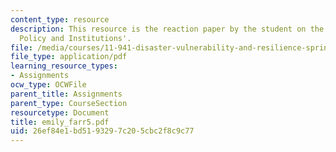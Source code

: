 ```yaml
---
content_type: resource
description: This resource is the reaction paper by the student on the topic 'Disaster
  Policy and Institutions'.
file: /media/courses/11-941-disaster-vulnerability-and-resilience-spring-2005/26ef84e1bd5193297c205cbc2f8c9c77_emily_farr5.pdf
file_type: application/pdf
learning_resource_types:
- Assignments
ocw_type: OCWFile
parent_title: Assignments
parent_type: CourseSection
resourcetype: Document
title: emily_farr5.pdf
uid: 26ef84e1-bd51-9329-7c20-5cbc2f8c9c77
---
```

